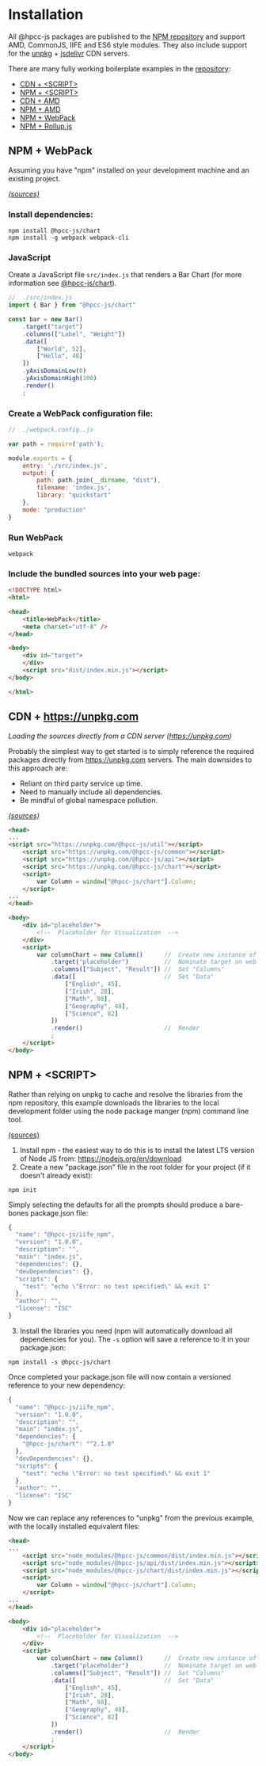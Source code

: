 # Installation

All @hpcc-js packages are published to the [NPM repository](https://www.npmjs.com/~hpcc-js) and support AMD, CommonJS, IIFE and ES6 style modules.  They also include support for the [unpkg](https://www.unpkg.com) + [jsdelivr](https://www.jsdelivr.com/) CDN servers.

There are many fully working boilerplate examples in the [repository](https://github.com/hpcc-systems/Visualization/tree/master/demos/quickstart):
* [CDN + \<SCRIPT>](https://github.com/hpcc-systems/Visualization/tree/master/demos/quickstart/iife_unpkg)
* [NPM + \<SCRIPT>](https://github.com/hpcc-systems/Visualization/tree/master/demos/quickstart/iife_npm)
* [CDN + AMD](https://github.com/hpcc-systems/Visualization/tree/master/demos/quickstart/amd_unpkg)
* [NPM + AMD](https://github.com/hpcc-systems/Visualization/tree/master/demos/quickstart/amd_npm)
* [NPM + WebPack](https://github.com/hpcc-systems/Visualization/tree/master/demos/quickstart/webpack)
* [NPM + Rollup.js](https://github.com/hpcc-systems/Visualization/tree/master/demos/quickstart/rollup)

## NPM + WebPack 

Assuming you have "npm" installed on your development machine and an existing project.

_[(sources)](https://github.com/hpcc-systems/Visualization/tree/master/demos/quickstart/webpack)_ 

### Install dependencies:

```shell
npm install @hpcc-js/chart
npm install -g webpack webpack-cli
```

### JavaScript

Create a JavaScript file `src/index.js` that renders a Bar Chart (for more information see [@hpcc-js/chart](../packages/chart/docs/index.md)).

```javascript
//  ./src/index.js
import { Bar } from "@hpcc-js/chart"

const bar = new Bar()
    .target("target")
    .columns(["Label", "Weight"])
    .data([
        ["World", 52],
        ["Hello", 48]
    ])
    .yAxisDomainLow(0)
    .yAxisDomainHigh(100)
    .render()
    ;
```

### Create a WebPack configuration file:

```javascript
//  ./webpack.config..js

var path = require('path');

module.exports = {
    entry: './src/index.js',
    output: {
        path: path.join(__dirname, "dist"),
        filename: 'index.js',
        library: "quickstart"
    },
    mode: "production"
}
```

### Run WebPack

```shell
webpack
```

### Include the bundled sources into your web page:

```html
<!DOCTYPE html>
<html>

<head>
    <title>WebPack</title>
    <meta charset="utf-8" />
</head>

<body>
    <div id="target">
    </div>
    <script src="dist/index.min.js"></script>
</body>

</html>
```

## CDN + https://unpkg.com

_Loading the sources directly from a CDN server (https://unpkg.com)_

Probably the simplest way to get started is to simply reference the required packages directly from https://unpkg.com servers.  The main downsides to this approach are:
* Reliant on third party service up time.
* Need to manually include all dependencies.
* Be mindful of global namespace pollution.

_[(sources)](https://github.com/hpcc-systems/Visualization/tree/master/demos/quickstart/iife_unpkg)_ 

```html
<head>
...
<script src="https://unpkg.com/@hpcc-js/util"></script>
    <script src="https://unpkg.com/@hpcc-js/common"></script>
    <script src="https://unpkg.com/@hpcc-js/api"></script>
    <script src="https://unpkg.com/@hpcc-js/chart"></script>
    <script>
        var Column = window["@hpcc-js/chart"].Column;
    </script>
...
</head>

<body>
    <div id="placeholder">
        <!--  Placeholder for Visualization  -->
    </div>
    <script>
        var columnChart = new Column()      //  Create new instance of Column
            .target("placeholder")          //  Nominate target on web page 
            .columns(["Subject", "Result"]) //  Set "Columns"
            .data([                         //  Set "Data"
                ["English", 45],
                ["Irish", 28],
                ["Math", 98],
                ["Geography", 48],
                ["Science", 82]
            ])
            .render()                       //  Render
            ;
    </script>
</body>
```

## NPM + \<SCRIPT>
Rather than relying on unpkg to cache and resolve the libraries from the npm repository, this example downloads the libraries to the local development folder using the node package manger (npm) command line tool.

[(sources)](https://github.com/hpcc-systems/Visualization/tree/master/demos/quickstart/iife_npm)

1. Install npm - the easiest way to do this is to install the latest LTS version of Node JS from:  https://nodejs.org/en/download
2. Create a new "package.json" file in the root folder for your project (if it doesn't already exist):

```shell
npm init
```

Simply selecting the defaults for all the prompts should produce a bare-bones package.json file:
```javascript
{
  "name": "@hpcc-js/iife_npm",
  "version": "1.0.0",
  "description": "",
  "main": "index.js",
  "dependencies": {},
  "devDependencies": {},
  "scripts": {
    "test": "echo \"Error: no test specified\" && exit 1"
  },
  "author": "",
  "license": "ISC"
}
```

3. Install the libraries you need (npm will automatically download all dependencies for you).  The `-s` option will save a reference to it in your package.json:

```shell
npm install -s @hpcc-js/chart
```

Once completed your package.json file will now contain a versioned reference to your new dependency:

```javascript
{
  "name": "@hpcc-js/iife_npm",
  "version": "1.0.0",
  "description": "",
  "main": "index.js",
  "dependencies": {
    "@hpcc-js/chart": "^2.1.0"
  },
  "devDependencies": {},
  "scripts": {
    "test": "echo \"Error: no test specified\" && exit 1"
  },
  "author": "",
  "license": "ISC"
}
```

Now we can replace any references to "unpkg" from the previous example, with the locally installed equivalent files: 
```html
<head>
...
    <script src="node_modules/@hpcc-js/common/dist/index.min.js"></script>
    <script src="node_modules/@hpcc-js/api/dist/index.min.js"></script>
    <script src="node_modules/@hpcc-js/chart/dist/index.min.js"></script>
    <script>
        var Column = window["@hpcc-js/chart"].Column;
    </script>
...
</head>

<body>
    <div id="placeholder">
        <!--  Placeholder for Visualization  -->
    </div>
    <script>
        var columnChart = new Column()      //  Create new instance of Column
            .target("placeholder")          //  Nominate target on web page 
            .columns(["Subject", "Result"]) //  Set "Columns"
            .data([                         //  Set "Data"
                ["English", 45],
                ["Irish", 28],
                ["Math", 98],
                ["Geography", 48],
                ["Science", 82]
            ])
            .render()                       //  Render
            ;
    </script>
</body>
```
